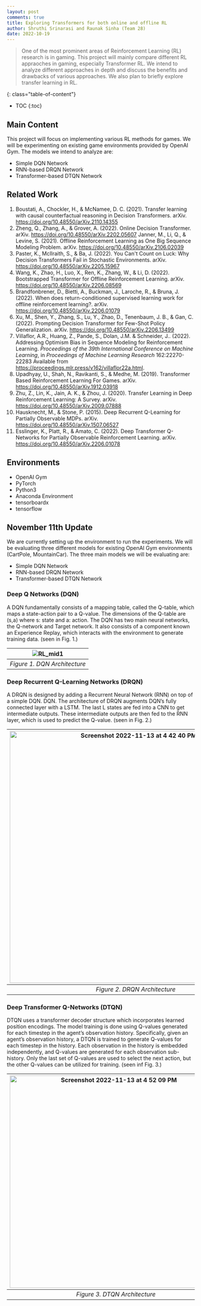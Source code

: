 ```yaml
---
layout: post
comments: true
title: Exploring Transformers for both online and offline RL
author: Shruthi Srinarasi and Raunak Sinha (Team 28)
date: 2022-10-19
---
```



> One of the most prominent areas of Reinforcement Learning (RL) research is in gaming. This project will mainly compare different RL appraoches in gaming, especially Transformer RL. We intend to analyze different approaches in depth and discuss the benefits and drawbacks of various approaches. We also plan to briefly explore transfer learning in RL.

<!--more-->
{: class="table-of-content"}
* TOC
{:toc}

## Main Content
This project will focus on implementing various RL methods for games. We will be experimenting on existing game environments provided by OpenAI Gym. The models we intend to analyze are:
* Simple DQN Network
* RNN-based DRQN Network
* Transformer-based DTQN Network

## Related Work
1. Boustati, A., Chockler, H., & McNamee, D. C. (2021). Transfer learning with causal counterfactual reasoning in Decision Transformers. arXiv. https://doi.org/10.48550/arXiv.2110.14355
2. Zheng, Q., Zhang, A., & Grover, A. (2022). Online Decision Transformer. arXiv. https://doi.org/10.48550/arXiv.2202.05607
Janner, M., Li, Q., & Levine, S. (2021). Offline Reinforcement Learning as One Big Sequence Modeling Problem. arXiv. https://doi.org/10.48550/arXiv.2106.02039
3. Paster, K., McIlraith, S., & Ba, J. (2022). You Can't Count on Luck: Why Decision Transformers Fail in Stochastic Environments. arXiv. https://doi.org/10.48550/arXiv.2205.15967
4. Wang, K., Zhao, H., Luo, X., Ren, K., Zhang, W., & Li, D. (2022). Bootstrapped Transformer for Offline Reinforcement Learning. arXiv. https://doi.org/10.48550/arXiv.2206.08569
5. Brandfonbrener, D., Bietti, A., Buckman, J., Laroche, R., & Bruna, J. (2022). When does return-conditioned supervised learning work for offline reinforcement learning?. arXiv. https://doi.org/10.48550/arXiv.2206.01079
6. Xu, M., Shen, Y., Zhang, S., Lu, Y., Zhao, D., Tenenbaum, J. B., & Gan, C. (2022). Prompting Decision Transformer for Few-Shot Policy Generalization. arXiv. https://doi.org/10.48550/arXiv.2206.13499
7. Villaflor, A.R., Huang, Z., Pande, S., Dolan, J.M. &amp; Schneider, J.. (2022). Addressing Optimism Bias in Sequence Modeling for Reinforcement Learning. <i>Proceedings of the 39th International Conference on Machine Learning</i>, in <i>Proceedings of Machine Learning Research</i> 162:22270-22283 Available from https://proceedings.mlr.press/v162/villaflor22a.html.
8. Upadhyay, U., Shah, N., Ravikanti, S., & Medhe, M. (2019). Transformer Based Reinforcement Learning For Games. arXiv. https://doi.org/10.48550/arXiv.1912.03918
9. Zhu, Z., Lin, K., Jain, A. K., & Zhou, J. (2020). Transfer Learning in Deep Reinforcement Learning: A Survey. arXiv. https://doi.org/10.48550/arXiv.2009.07888
10. Hausknecht, M., & Stone, P. (2015). Deep Recurrent Q-Learning for Partially Observable MDPs. arXiv. https://doi.org/10.48550/arXiv.1507.06527
11. Esslinger, K., Platt, R., & Amato, C. (2022). Deep Transformer Q-Networks for Partially Observable Reinforcement Learning. arXiv. https://doi.org/10.48550/arXiv.2206.01078

## Environments
* OpenAI Gym
* PyTorch
* Python3
* Anaconda Environment
* tensorboardx
* tensorflow

## November 11th Update
We are currently setting up the environment to run the experiments. We will be evaluating three different models for existing OpenAI Gym environments (CartPole, MountainCar). The three main models we will be evaluating are:
* Simple DQN Network
* RNN-based DRQN Network
* Transformer-based DTQN Network

### Deep Q Networks (DQN)
A DQN fundamentally consists of a mapping table, called the Q-table, which maps a state-action pair to a Q-value. The dimensions of the Q-table are (s,a) where s: state and a: action. The DQN has two main neural networks, the Q-network and Target network. It also consists of a component known an Experience Replay, which interacts with the environment to generate training data. (seen in Fig. 1.)

| ![RL_mid1](https://user-images.githubusercontent.com/65851937/201502949-0ffac8cf-fcb6-4484-ac34-05c84cf9ab53.png) |
|:--:| 
| *Figure 1. DQN Architecture* |

### Deep Recurrent Q-Learning Networks (DRQN)
A DRQN is designed by adding a Recurrent Neural Network (RNN) on top of a simple DQN. DQN. The architecture of DRQN augments DQN’s fully connected layer with a LSTM. The last L states are fed into a CNN to get intermediate outputs. These intermediate outputs are then fed to the RNN layer, which is used to predict the Q-value. (seen in Fig. 2.) 

| <img width="675" alt="Screenshot 2022-11-13 at 4 42 40 PM" src="https://user-images.githubusercontent.com/65851937/201553687-902440ce-78d0-4501-9ce6-d41e39926ef5.png"> |
|:--:| 
| *Figure 2. DRQN Architecture* |

### Deep Transformer Q-Networks (DTQN)
DTQN uses a transformer decoder structure which incorporates learned position encodings. The model training is done using Q-values generated for each timestep in the agent’s observation history. Specifically, given an agent’s observation history, a DTQN is trained to generate Q-values for each timestep in the history. Each observation in the history is embedded independently, and Q-values are generated for each observation sub-history. Only the last set of Q-values are used to select the next action, but the other Q-values can be utilized for training. (seen inf Fig. 3.)

| <img width="569" alt="Screenshot 2022-11-13 at 4 52 09 PM" src="https://user-images.githubusercontent.com/65851937/201554272-9e63cf75-02b6-49b9-a4c5-5c15f04df64a.png"> |
|:--:| 
| *Figure 3. DTQN Architecture* |




<!-- ## Basic Syntax
### Image
Please create a folder with the name of your team id under `/assets/images/`, put all your images into the folder and reference the images in your main content.

You can add an image to your survey like this:
![YOLO]({{ '/assets/images/team00/object_detection.png' | relative_url }})
{: style="width: 400px; max-width: 100%;"}
*Fig 1. YOLO: An object detection method in computer vision* [1].

Please cite the image if it is taken from other people's work.


### Table
Here is an example for creating tables, including alignment syntax.

|             | column 1    |  column 2     |
| :---        |    :----:   |          ---: |
| row1        | Text        | Text          |
| row2        | Text        | Text          |



### Code Block
```
# This is a sample code block
import torch
print (torch.__version__)
```


### Formula
Please use latex to generate formulas, such as:

$$
\tilde{\mathbf{z}}^{(t)}_i = \frac{\alpha \tilde{\mathbf{z}}^{(t-1)}_i + (1-\alpha) \mathbf{z}_i}{1-\alpha^t}
$$

or you can write in-text formula $$y = wx + b$$.

### More Markdown Syntax
You can find more Markdown syntax at [this page](https://www.markdownguide.org/basic-syntax/).

## Reference
Please make sure to cite properly in your work, for example:

[1] Dwibedi, Debidatta, et al. "Counting out time: Class agnostic video repetition counting in the wild." Proceedings of the IEEE/CVF Conference on Computer Vision and Pattern Recognition. 2020.   

[Peng, et al.] Peng, Zhenghao, et al. "Maybe you can also use other format for reference as you wish." Nature. 2022. 

---


## Data Rich and Physics Certain

| Experiment 					| Parameters  											| Results  								| Comments 							|
| :---       					|    :----:   											|     :---: 							|     ---: 							|
| **DL + Data**																																						|

| Predicting only velocity  	| Dataset size : 10000<br> Network : 2->5->5->1 <br> activation: ReLU	|  ~100% accurate	| Generalises well over various initial velocities |
| Predicting only displacement 	| Dataset size : 10000<br> Network : 2->16->16->1 <br>	activation: ReLU |	Reasonable		| Better prediction for $u_0 \in dataset$, average prediction outside | 
| Predicting both $v_t, s_t$	| Dataset size : 10000<br> Network : 2->16->16->2 <br>	activation: tanh	|	Reasonable		| Better prediction for $u_0 \in dataset$, poor prediction outside |

-----

| **DL + Physics**																																			|
| Predicting both $v_t, s_t$, using Loss $L_{physics} = \|v_{predicted}^2-u_{initial}^2-2*g*s_{predicted}\|$ | Dataset size : 10000<br> Network : 2->16->16->1 <br>	activation: ReLU |	~0% accuracy		| Expected result as no supervision of any kind is provided |
| Predicting both $v_t, s_t$, using Loss $L_{velocity+phy} = (v_{predicted}-v_{actual})^2+\gamma*(v_{predicted}^2-u_{initial}^2-2*g*s_{predicted})^2$ | Dataset size : 10000<br> Network : 2->16->16->1 <br>	activation: ReLU |	Reasonable	| Prediction of $v_t$ is good. Was able to learn $s_t$ reasonably well without direct supervision |
| Predicting both $v_t, s_t$, using Loss $L_{supervised+phy} = (v_{predicted}-v_{actual})^2+(s_{predicted}-s_{actual})^2+\gamma*(v_{predicted}^2-u_{initial}^2-2*g*s_{predicted})^2$ | Dataset size : 10000<br> Network : 2->16->16->1 <br>	activation: ReLU |	Reasonable	| Not a better result w.r.t direct supervision |


**Observations :** 
- Physics equations are certain in this case and are the best to use.
- Both DL, Hybrid(DL+Physics) methods performance are equivalent (actual accuracy/loss varies based on fine training, random dataset generation)

Re running the above experiments with Dataset size of 200(Data Starvation), yielded the following observations
- DL performance is comparable with 10000 dataset when trained on much mode epochs(5x)
- Hybrid(DL+Physics) without direct supervision on $s_t$ has comparable/better closeness than DL only method for limited epochs($\sim$300) training.




## Data Rich and Physics Uncertain

| Experiment 					| Parameters  											| Results  								| Comments 							|
| :---       					|    :----:   											|     :---: 							|     ---: 							|
| **DL + Data**																																						|\
| Predicting both $v_t, s_t$	| Dataset size : 10000<br> Network : 2->16->16->2 <br>	activation: tanh	|	Reasonable		| Better prediction for $u_0 \in dataset$, poor prediction outside |
| **DL + Physics**																																			|
| Predicting both $v_t, s_t$<br> using Loss $L_{physics} = \|v_{predicted}^2-u_{initial}^2-2*g*s_{predicted}\|$ | Dataset size : 10000<br> Network : 2->16->16->1 <br>	activation: ReLU |	~0% accuracy		| Expected result as no supervision of any kind is provided |
| Predicting both $v_t, s_t$<br> using Loss $L_{velocity+phy} = (v_{predicted}-v_{actual})^2+\gamma*(v_{predicted}^2-u_{initial}^2-2*g*s_{predicted})^2$ | Dataset size : 10000<br> Network : 2->16->16->1 <br>	activation: ReLU |	Reasonable	| Prediction of $v_t$ is good. Was able to learn $s_t$ reasonably well without direct supervision |
| Predicting both $v_t, s_t$<br> using Loss $L_{supervised+phy} = (v_{predicted}-v_{actual})^2+(s_{predicted}-s_{actual})^2+\gamma*(v_{predicted}^2-u_{initial}^2-2*g*s_{predicted})^2$ | Dataset size : 10000<br> Network : 2->16->16->1 <br>	activation: ReLU |	Reasonable	| Not a better result w.r.t direct supervision, but bettr than DL when $u0$ is out of dataset |


**Observations :** 
- Both DL, Hybrid(DL+Physics) methods performance are similar, Hybrid(DL+Physics) is better when $u0$ is out of dataset, DL is better for $u0$ in dataset.
- Physics equations are not certain in this case and the above methods are better to use than Physics.

## Data Starvation and Physics Uncertain
- Similar observations as in data rich -->


